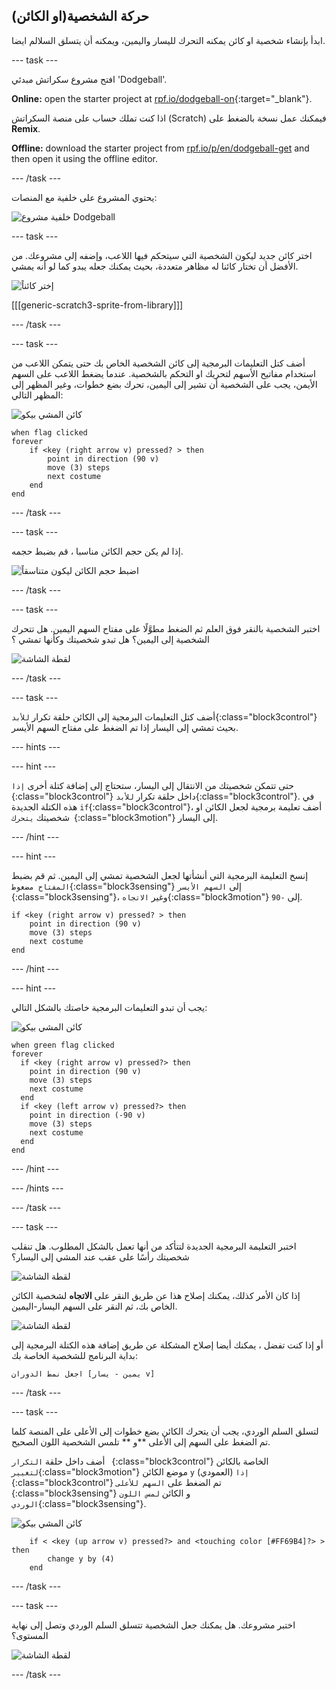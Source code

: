 ## حركة الشخصية(او الكائن)

ابدأ بإنشاء شخصية او كائن يمكنه التحرك لليسار واليمين، ويمكنه أن يتسلق السلالم ايضا.

\--- task \---

افتح مشروع سكراتش مبدئي 'Dodgeball'.

**Online:** open the starter project at [rpf.io/dodgeball-on](https://rpf.io/dodgeball-on){:target="_blank"}.

اذا كنت تملك حساب على منصة السكراتش (Scratch) فيمكنك عمل نسخة بالضغط على **Remix**.

**Offline:** download the starter project from [rpf.io/p/en/dodgeball-get](https://rpf.io/p/en/dodgeball-get) and then open it using the offline editor.

\--- /task \---

يحتوي المشروع على خلفية مع المنصات:

![خلفية مشروع Dodgeball](images/dodge-background.png)

\--- task \---

اختر كائن جديد ليكون الشخصية التي سيتحكم فيها اللاعب، وإضفه إلى مشروعك. من الأفضل أن تختار كائنا له مظاهر متعددة، بحيث يمكنك جعله يبدو كما لو أنه يمشي.

![إختر كائناً](images/dodge-characters.png)

[[[generic-scratch3-sprite-from-library]]]

\--- /task \---

\--- task \---

أضف كتل التعليمات البرمجية إلى كائن الشخصية الخاص بك حتى يتمكن اللاعب من استخدام مفاتيح الأسهم لتحريك او التحكم بالشخصية. عندما يضغط اللاعب على السهم الأيمن، يجب على الشخصية أن تشير إلى اليمين، تحرك بضع خطوات، وغير المظهر إلى المظهر التالي:

![كائن المشي بيكو](images/pico_walking_sprite.png)

```blocks3
when flag clicked
forever
    if <key (right arrow v) pressed? > then
        point in direction (90 v)
        move (3) steps
        next costume
    end
end
```

\--- /task \---

\--- task \---

إذا لم يكن حجم الكائن مناسبا ، قم بضبط حجمه.

![اضبط حجم الكائن ليكون متناسقاً](images/dodge-sprite-size-annotated.png)

\--- /task \---

\--- task \---

اختبر الشخصية بالنقر فوق العلم ثم الضغط مطوَّلًا على مفتاح السهم اليمين. هل تتحرك الشخصية إلى اليمين؟ هل تبدو شخصيتك وكأنها تمشي ؟

![لقطة الشاشة](images/dodge-walking.png)

\--- /task \---

\--- task \---

أضف كتل التعليمات البرمجية إلى الكائن حلقة تكرار `للأبد`{:class="block3control"} بحيث تمشي إلى اليسار إذا تم الضغط على مفتاح السهم الأيسر.

\--- hints \---

\--- hint \---

حتى تتمكن شخصيتك من الانتقال إلى اليسار، ستحتاج إلى إضافة كتلة أخرى `إذا `{:class="block3control"} داخل حلقة تكرار `للأبد`{:class="block3control"}. في هذه الكتلة الجديدة `if`{:class="block3control"}، أضف تعليمة برمجية لجعل الكائن او شخصيتك `يتحرك `{:class="block3motion"} إلى اليسار.

\--- /hint \---

\--- hint \---

إنسخ التعليمة البرمجية التي أنشأتها لجعل الشخصية تمشي إلى اليمين. ثم قم بضبط `المفتاح مضغوط`{:class="block3sensing"} إلى `السهم الأيسر `{:class="block3sensing"}، وغير `الاتجاه`{:class="block3motion"} إلى `-90`.

```blocks3
if <key (right arrow v) pressed? > then
    point in direction (90 v)
    move (3) steps
    next costume
end
```

\--- /hint \---

\--- hint \---

يجب أن تبدو التعليمات البرمجية خاصتك بالشكل التالي:

![كائن المشي بيكو](images/pico_walking_sprite.png)

```blocks3
when green flag clicked
forever 
  if <key (right arrow v) pressed?> then 
    point in direction (90 v)
    move (3) steps
    next costume
  end
  if <key (left arrow v) pressed?> then 
    point in direction (-90 v)
    move (3) steps
    next costume
  end
end
```

\--- /hint \---

\--- /hints \---

\--- /task \---

\--- task \---

اختبر التعليمة البرمجية الجديدة لتتأكد من أنها تعمل بالشكل المطلوب. هل تنقلب شخصيتك رأسًا على عقب عند المشي إلى اليسار؟

![لقطة الشاشة](images/dodge-upside-down.png)

إذا كان الأمر كذلك، يمكنك إصلاح هذا عن طريق النقر على **الاتجاه** لشخصية الكائن الخاص بك، ثم النقر على السهم اليسار-اليمين.

![لقطة الشاشة](images/dodge-left-right-annotated.png)

أو إذا كنت تفضل ، يمكنك أيضا إصلاح المشكلة عن طريق إضافة هذه الكتلة البرمجية إلى بداية البرنامج للشخصية الخاصة بك:

```blocks3
اجعل نمط الدوران [يمين - يسار v]
```

\--- /task \---

\--- task \---

لتسلق السلم الوردي، يجب أن يتحرك الكائن بضع خطوات إلى الأعلى على المنصة كلما تم الضغط على السهم إلى الأعلى **و ** تلمس الشخصية اللون الصحيح.

أضف داخل حلقة `التكرار ` {:class="block3control"} الخاصة بالكائن ` لتغيير `{:class="block3motion"} موضع الكائن `y` (العمودي) `إذا `{:class="block3control"} تم الضغط على `السهم للأعلى `{:class="block3sensing"} و الكائن `لمس اللون الوردي`{:class="block3sensing"}.

![كائن المشي بيكو](images/pico_walking_sprite.png)

```blocks3
    if < <key (up arrow v) pressed?> and <touching color [#FF69B4]?> > then
        change y by (4)
    end
```

\--- /task \---

\--- task \---

اختبر مشروعك. هل يمكنك جعل الشخصية تتسلق السلم الوردي وتصل إلى نهاية المستوى؟

![لقطة الشاشة](images/dodge-test-character.png)

\--- /task \---
